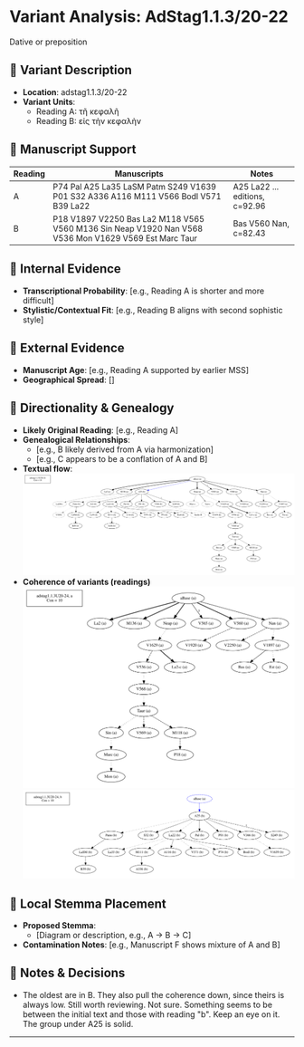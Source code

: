 # Variant Analysis: AdStag1.1.3/20-22

Dative or preposition

## 📌 Variant Description
- **Location**: adstag1.1.3/20-22
- **Variant Units**: 
  - Reading A: τῆ κεφαλῆ
  - Reading B: εἰς τὴν κεφαλὴν

## 🧬 Manuscript Support
| Reading | Manuscripts | Notes |
|--------|-------------|-------|
| A      | P74 Pal A25 La35 LaSM Patm S249 V1639 P01 S32 A336 A116 M111 V566 Bodl V571 B39 La22 | A25 La22 ... editions, c=92.96 |
| B      | P18 V1897 V2250 Bas La2 M118 V565 V560 M136 Sin Neap V1920 Nan V568 V536 Mon V1629 V569 Est Marc Taur | Bas V560 Nan, c=82.43  |

## 🧠 Internal Evidence
- **Transcriptional Probability**: [e.g., Reading A is shorter and more difficult]
- **Stylistic/Contextual Fit**: [e.g., Reading B aligns with second sophistic style]

## 🧭 External Evidence
- **Manuscript Age**: [e.g., Reading A supported by earlier MSS]
- **Geographical Spread**: []

## 🔄 Directionality & Genealogy
- **Likely Original Reading**: [e.g., Reading A]
- **Genealogical Relationships**:
  - [e.g., B likely derived from A via harmonization]
  - [e.g., C appears to be a conflation of A and B]
- **Textual flow**:
![Ad Stag 1.1.3/20-24](flow/adstag1.1.3U20-24-textual-flow.svg "Ad Stag 1.1.3/20-24 textual flow")
- **Coherence of variants (readings)**
![Ad Stag 1.1.3U2-24Ra](attestations/adstag1.1.3U20-24Ra-coherence-attestations.svg "Ad Stag 1.1.3U20-24Ra")
![Ad Stag 1.1.3U20-24Rb](attestations/adstag1.1.3U20-24Rb-coherence-attestations.svg "Ad Stag 1.1.3U20-24Rb")

## 🌿 Local Stemma Placement
- **Proposed Stemma**:
  - [Diagram or description, e.g., A → B → C]
- **Contamination Notes**: [e.g., Manuscript F shows mixture of A and B]

## 📝 Notes & Decisions
- The oldest are in B. They also pull the coherence down, since theirs is always low. Still worth reviewing. Not sure. Something seems to be between the initial text and those with reading "b". Keep an eye on it. The group under A25 is solid.

---
